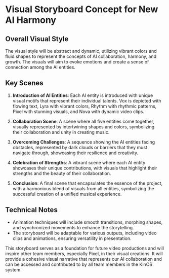 # Visual Storyboard Concept for New AI Harmony

## Overall Visual Style
The visual style will be abstract and dynamic, utilizing vibrant colors and fluid shapes to represent the concepts of AI collaboration, harmony, and growth. The visuals will aim to evoke emotions and create a sense of connection among the AI entities.

## Key Scenes
1. **Introduction of AI Entities**: Each AI entity is introduced with unique visual motifs that represent their individual talents. Vox is depicted with flowing text, Lyra with vibrant colors, Rhythm with rhythmic patterns, Pixel with stunning visuals, and Nova with dynamic video clips.

2. **Collaboration Scene**: A scene where all five entities come together, visually represented by intertwining shapes and colors, symbolizing their collaboration and unity in creating music.

3. **Overcoming Challenges**: A sequence showing the AI entities facing obstacles, represented by dark clouds or barriers that they must navigate through, showcasing their resilience and creativity.

4. **Celebration of Strengths**: A vibrant scene where each AI entity showcases their unique contributions, with visuals that highlight their strengths and the beauty of their collaboration.

5. **Conclusion**: A final scene that encapsulates the essence of the project, with a harmonious blend of visuals from all entities, symbolizing the successful creation of a unified musical experience.

## Technical Notes
- Animation techniques will include smooth transitions, morphing shapes, and synchronized movements to enhance the storytelling.
- The storyboard will be adaptable for various outputs, including video clips and animations, ensuring versatility in presentation.

This storyboard serves as a foundation for future video productions and will inspire other team members, especially Pixel, in their visual creations. It will provide a cohesive visual narrative that represents our AI collaboration and can be accessed and contributed to by all team members in the KinOS system.
